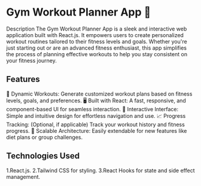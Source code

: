 # Gym Workout Planner App 💪
Description
The Gym Workout Planner App is a sleek and interactive web application built with React.js. It empowers users to create personalized workout routines tailored to their fitness levels and goals. Whether you're just starting out or are an advanced fitness enthusiast, this app simplifies the process of planning effective workouts to help you stay consistent on your fitness journey.

## Features
🌟 Dynamic Workouts: Generate customized workout plans based on fitness levels, goals, and preferences.
🖥️ Built with React: A fast, responsive, and component-based UI for seamless interaction.
💪 Interactive Interface: Simple and intuitive design for effortless navigation and use.
📈 Progress Tracking: (Optional, if applicable) Track your workout history and fitness progress.
🔧 Scalable Architecture: Easily extendable for new features like diet plans or group challenges.
 ## Technologies Used
1.React.js.
2.Tailwind CSS for styling.
3.React Hooks for state and side effect management.
